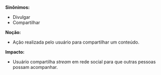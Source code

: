 
**Sinônimos:**
* Divulgar
* Compartilhar

**Noção:** 
* Ação realizada pelo usuário para compartilhar um conteúdo.

**Impacto:**
* Usuário compartilha *stream* em rede social para que outras pessoas possam acompanhar.